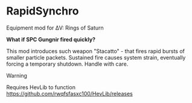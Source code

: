 # RapidSynchro
Equipment mod for ΔV: Rings of Saturn 

**What if SPC Gungnir fired quickly?**

This mod introduces such weapon "Stacatto" - that fires rapid bursts of smaller particle packets. Sustained fire causes system strain, eventually forcing a temporary shutdown. Handle with care.

> [!WARNING]
> Requires HevLib to function
> https://github.com/rwqfsfasxc100/HevLib/releases


